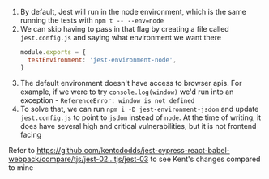 1. By default, Jest will run in the node environment, which is the same running
   the tests with `npm t -- --env=node`
1. We can skip having to pass in that flag by creating a file called
   `jest.config.js` and saying what environment we want there
   ```js
   module.exports = {
     testEnvironment: 'jest-environment-node',
   }
   ```
1. The default environment doesn't have access to browser apis. For example, if
   we were to try `console.log(window)` we'd run into an exception -
   `ReferenceError: window is not defined`
1. To solve that, we can run `npm i -D jest-environment-jsdom` and update
   `jest.config.js` to point to `jsdom` instead of `node`. At the time of
   writing, it does have several high and critical vulnerabilities, but it is
   not frontend facing

Refer to
https://github.com/kentcdodds/jest-cypress-react-babel-webpack/compare/tjs/jest-02...tjs/jest-03
to see Kent's changes compared to mine

